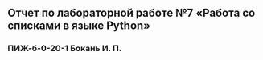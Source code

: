 ## Отчет по лабораторной работе №7 «Работа со списками в языке Python»
### ПИЖ-б-0-20-1 Бокань И. П. 